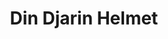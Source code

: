 ---
title: Din Djarin Helmet
description: The Din Djarin helmet, also known as the Mandalorian helmet, is a key part of the iconic armor worn by Din Djarin, the main character of The Mandalorian series. 
pubDate: 2024-11-23
image: '../../assets/sidequests/helmet.webp'
---